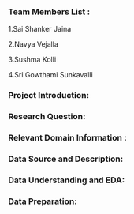 ### Team Members List :
1.Sai Shanker Jaina

2.Navya Vejalla

3.Sushma Kolli

4.Sri Gowthami Sunkavalli

### Project Introduction:

### Research Question:

### Relevant Domain Information :

### Data Source and Description:  

### Data Understanding and EDA:

### Data Preparation:
